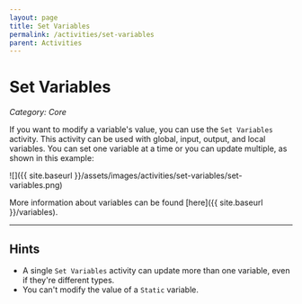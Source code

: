 ```yaml
---
layout: page
title: Set Variables
permalink: /activities/set-variables
parent: Activities
---
```


# Set Variables
_Category: Core_

If you want to modify a variable's value, you can use the `Set Variables` activity. This activity can be used with global, input, output, and local variables. You can set one variable at a time or you can update multiple, as shown in this example:

![]({{ site.baseurl }}/assets/images/activities/set-variables/set-variables.png)

More information about variables can be found [here]({{ site.baseurl }}/variables).

---

## Hints
* A single `Set Variables` activity can update more than one variable, even if they're different types.
* You can't modify the value of a `Static` variable.